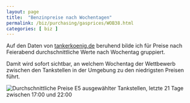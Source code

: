 ```yaml
---
layout: page
title:  "Benzinpreise nach Wochentagen"
permalink: /biz/purchasing/gasprices/WOB38.html
categories: [ biz ]
---
```


Auf den Daten von [tankerkoenig.de](https://tankerkoenig.de/) beruhend bilde ich für Preise nach Feierabend durchschnittliche Werte nach Wochentag gruppiert.

Damit wird sofort sichtbar, an welchem Wochentag der Wettbewerb zwischen den Tankstellen in der Umgebung zu den niedrigsten Preisen führt.

![Durchschnittliche Preise E5 ausgewählter Tankstellen, letzte 21 Tage zwischen 17:00 und 22:00](https://docs.google.com/spreadsheets/d/e/2PACX-1vTZ6vEIS7EpfUBXNg98iLgiAgrJtDBu6PpUTBvEDdpSCW0jbPH5u9kwxRaLTV4mjhC5KKv3QvIE7Upm/pubchart?oid=149521823&format=image "gasprices")